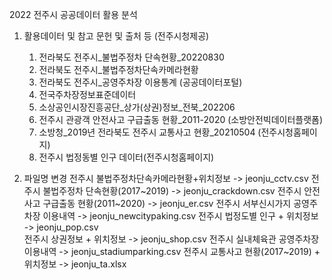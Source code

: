 2022 전주시 공공데이터 활용 분석

1. 활용데이터 및 참고 문헌 및 출처 등
  (전주시청제공)
    1. 전라북도 전주시_불법주정차 단속현황_20220830
    2. 전라북도 전주시_불법주정차단속카메라현황
    3. 전라북도 전주시_공영주차장 이용통계
  (공공데이터포털)
    1. 전국주차장정보표준데이터
    2. 소상공인시장진흥공단_상가(상권)정보_전북_202206
    3. 전주시 관광객 안전사고 구급출동 현황_2011-2020
  (소방안전빅데이터플랫폼)
    1. 소방청_2019년 전라북도 전주시 교통사고 현황_20210504
  (전주시청홈페이지)
    1. 전주시 법정동별 인구 데이터(전주시청홈페이지)

2. 파일명 변경
  전주시 불법주정차단속카메라현황+위치정보 -> jeonju_cctv.csv
  전주시 불법주정차 단속현황(2017~2019) -> jeonju_crackdown.csv	
  전주시 안전사고 구급출동 현황(2011~2020) -> jeonju_er.csv
  전주시 서부신시가지 공영주차장 이용내역 -> jeonju_newcitypaking.csv
  전주시 법정도별 인구 + 위치정보 -> jeonju_pop.csv	
  전주시 상권정보 + 위치정보 -> jeonju_shop.csv
  전주시 실내체육관 공영주차장 이용내역 -> jeonju_stadiumparking.csv
  전주시 교통사고 현황(2017~2019) + 위치정보 -> jeonju_ta.xlsx
